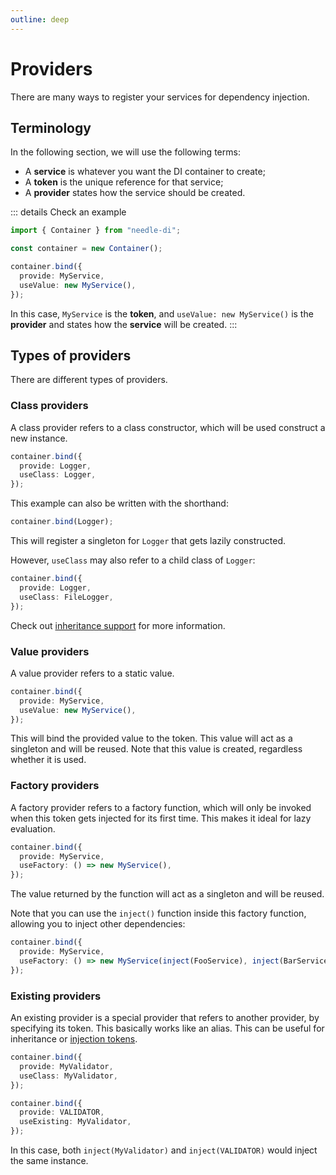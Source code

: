 ```yaml
---
outline: deep
---
```


# Providers

There are many ways to register your services for dependency injection.

## Terminology

In the following section, we will use the following terms:

- A **service** is whatever you want the DI container to create;
- A **token** is the unique reference for that service;
- A **provider** states how the service should be created.

::: details Check an example
```typescript
import { Container } from "needle-di";

const container = new Container();

container.bind({
  provide: MyService,
  useValue: new MyService(),
});
```

In this case, `MyService` is the **token**, and `useValue: new MyService()` is the **provider** and states how the
**service** will be created.
:::

## Types of providers

There are different types of providers.

### Class providers

A class provider refers to a class constructor, which will be used construct a new instance.

```typescript
container.bind({
  provide: Logger,
  useClass: Logger,
});
```

This example can also be written with the shorthand:

```typescript
container.bind(Logger);
```

This will register a singleton for `Logger` that gets lazily constructed.

However, `useClass` may also refer to a child class of `Logger`:

```typescript
container.bind({
  provide: Logger,
  useClass: FileLogger,
});
```

Check out [inheritance support](/advanced/inheritance) for more information.

### Value providers

A value provider refers to a static value.

```typescript
container.bind({
  provide: MyService,
  useValue: new MyService(),
});
```

This will bind the provided value to the token. This value will act as a singleton and will be reused.
Note that this value is created, regardless whether it is used.

### Factory providers

A factory provider refers to a factory function, which will only be invoked when this token gets injected for its first
time.
This makes it ideal for lazy evaluation.

```typescript
container.bind({
  provide: MyService,
  useFactory: () => new MyService(),
});
```

The value returned by the function will act as a singleton and will be reused.

Note that you can use the `inject()` function inside this factory function, allowing you to inject other dependencies:

```typescript
container.bind({
  provide: MyService,
  useFactory: () => new MyService(inject(FooService), inject(BarService)),
});
```

### Existing providers

An existing provider is a special provider that refers to another provider, by specifying its token.
This basically works like an alias. This can be useful for inheritance or [injection tokens](/concepts/tokens).

```typescript
container.bind({
  provide: MyValidator,
  useClass: MyValidator,
});

container.bind({
  provide: VALIDATOR,
  useExisting: MyValidator,
});
```

In this case, both `inject(MyValidator)` and `inject(VALIDATOR)` would inject the same instance.


